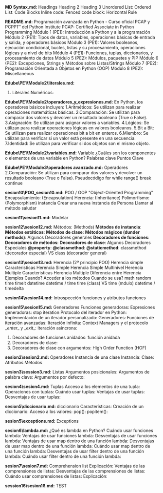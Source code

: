 **MD Syntax.md:**
Headings
Heading 2
Heading 3
Unordered List:
Ordered List:
Code Blocks
Inline code:
Fenced code block:
Horizontal Rule

**README.md:**
Programación avanzada en Python - Curso oficial PCAP y PCPP1™ del Python Institute
PCAP: Certified Associate in Python Programming
Módulo 1 (PE1): Introducción a Python y a la programación
Módulo 2 (PE1): Tipos de datos, variables, operaciones básicas de entrada y salida, y operadores básicos
Módulo 3 (PE1): Valores booleanos, ejecución condicional, bucles, listas y su procesamiento, operaciones lógicas y a nivel de bits
Módulo 4 (PE1): Funciones, tuplas, diccionarios, y procesamiento de datos
Módulo 5 (PE2): Módulos, paquetes y PIP
Módulo 6 (PE2): Excepciones, Strings y Métodos sobre Listas/Strings
Módulo 7 (PE2): Programación Orientada a Objetos en Python (OOP)
Módulo 8 (PE2): Miscellaneous

**Edube\PE1\Module2\literales.md:**
1. Literales Numéricos:

**Edube\PE1\Module2\operadores_y_expresiones.md:**
En Python, los operadores básicos incluyen:
1.Aritméticos: Se utilizan para realizar operaciones matemáticas básicas.
2.Comparación: Se utilizan para comparar dos valores y devolver un resultado booleano (True o False).
3.Asignación: Se utilizan para asignar valores a variables.
4.Lógicos: Se utilizan para realizar operaciones lógicas en valores booleanos.
5.Bit a Bit: Se utilizan para realizar operaciones bit a bit en enteros.
6.Miembro: Se utilizan para verificar si un valor está presente en una secuencia.
7.Identidad: Se utilizan para verificar si dos objetos son el mismo objeto.

**Edube\PE1\Module2\variables.md:**
Variable
¿Cuáles son los componentes o elementos de una variable en Python?
Palabras clave
Puntos Clave

**Edube\PE1\Module3\operadores avanzado.md:**
Operadores
2.Comparación: Se utilizan para comparar dos valores y devolver un resultado booleano (True o False).
Pseudocódigo
for
while
range()
break
continue

**sesion10\POO_sesion10.md:**
POO / OOP "Object-Oriented Programming"
Encapsulamiento: (Encapsulation)
Herencia: (Inheritance)
Polimorfismo: (Polymorphism)
instancia
Crear una nueva instancia de Persona
Llamar al método saludar

**sesion11\sesion11.md:**
Modelar

**sesion12\sesion12.md:**
Métodos: (Methods)
**Métodos de instancia**:
**Métodos estáticos**:
**Métodos de clase**:
**Métodos mágicos (dunder methods)**:
Algunos Decoradores generales
**Decoradores de funciones**:
**Decoradores de métodos**:
**Decoradores de clase**:
Algunos Decoradores Especiales
**@property**:
**@classmethod**:
**@staticmethod**:
classmethod (decorador especial) VS class (decorador general)

**sesion13\sesion13.md:**
Herencia (2º principio POO)
Herencia simple
Caracteristicas Herencia Simple
Herencia Simple Multinivel
Herencia Multiple
Caracteristicas Herencia Multiple
Diferencia entre Herencia
Ejemplos
Cuando?
Acceder a los métodos
Cuando se usa?
math
random
time
timeit
datetime
datetime / time
time (class) VS time (mdulo)
datetime / timedelta

**sesion14\sesion14.md:**
Introspección
funciones y atributos
funciones

**sesion15\sesion15.md:**
Generadores
Funciones generadoras:
Expresiones generadoras:
stop iteration
Protocolo del iterador en Python:
Implementación de un iterador personalizado:
Generadores:
Funciones de iteración avanzadas:
Iteración infinita:
Context Managers y el protocolo \__enter__ y \__exit__:
Iteración asíncrona:
1. Decoradores de funciones anidados:
función anidada
2. Decoradores de clase:
3. Decoradores de clase con argumentos:
High Order Function (HOF)

**sesion2\sesion2.md:**
Operadores
Instancia de una clase
Instancia:
Clase:
Atributos
Métodos

**sesion3\session3.md:**
Listas
Argumentos posicionales:
Argumentos de palabra clave:
Argumentos por defecto:

**sesion4\sesion4.md:**
Tuplas
Acceso a los elementos de una tupla:
Operaciones con tuplas:
Cuándo usar tuplas:
Ventajas de usar tuplas:
Desventajas de usar tuplas:

**sesion5\diccionario.md:**
diccionario
Características:
Creación de un diccionario:
Acceso a los valores:
pop():
popitem():

**sesion5\exceptions.md:**
Exceptions

**sesion6\lambda.md:**
¿Qué es lambda en Python?
Cuándo usar funciones lambda:
Ventajas de usar funciones lambda:
Desventajas de usar funciones lambda:
Ventajas de usar map dentro de una función lambda:
Desventajas de usar map dentro de una función lambda:
Cuándo usar map dentro de una función lambda:
Desventajas de usar filter dentro de una función lambda:
Cuándo usar filter dentro de una función lambda:

**sesion7\sesion7.md:**
Comprehension list
Explicación:
Ventajas de las comprensiones de listas:
Desventajas de las comprensiones de listas:
Cuándo usar comprensiones de listas:
Explicación:

**session16\sesion16.md:**
TEST
